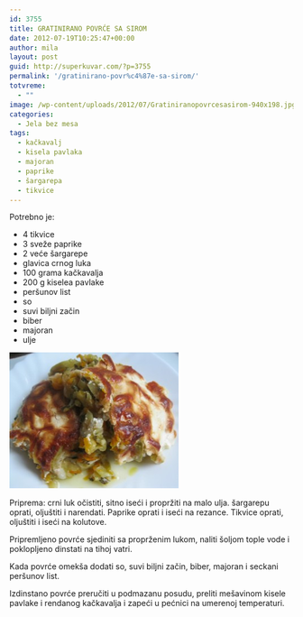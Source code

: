 ```yaml
---
id: 3755
title: GRATINIRANO POVRĆE SA SIROM
date: 2012-07-19T10:25:47+00:00
author: mila
layout: post
guid: http://superkuvar.com/?p=3755
permalink: '/gratinirano-povr%c4%87e-sa-sirom/'
totvreme:
  - ""
image: /wp-content/uploads/2012/07/Gratiniranopovrcesasirom-940x198.jpg
categories:
  - Jela bez mesa
tags:
  - kačkavalj
  - kisela pavlaka
  - majoran
  - paprike
  - šargarepa
  - tikvice
---
```

Potrebno je:

  * 4 tikvice
  * 3 sveže paprike
  * 2 veće šargarepe
  * glavica crnog luka
  * 100 grama kačkavalja
  * 200 g kiselea pavlake
  * peršunov list
  * so
  * suvi biljni začin
  * biber
  * majoran
  * ulje

<img class="alignnone size-medium wp-image-3756" title="Gratiniranopovrcesasirom" src="/wp-content/uploads/2012/07/Gratiniranopovrcesasirom-e1342618407235-300x241.jpg" alt="" width="300" height="241" /> 

Priprema: crni luk očistiti, sitno iseći i propržiti na malo ulja. šargarepu oprati, oljuštiti i narendati. Paprike oprati i iseći na rezance. Tikvice oprati, oljuštiti i iseći na kolutove.

Pripremljeno povrće sjediniti sa proprženim lukom, naliti šoljom tople vode i poklopljeno dinstati na tihoj vatri.

Kada povrće omekša dodati so, suvi biljni začin, biber, majoran i seckani peršunov list.

Izdinstano povrće preručiti u podmazanu posudu, preliti mešavinom kisele pavlake i rendanog kačkavalja i zapeći u pećnici na umerenoj temperaturi.